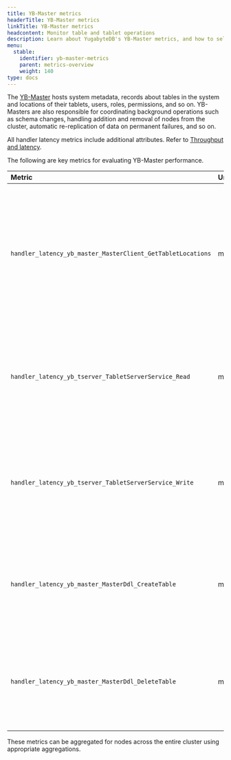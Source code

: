```yaml
---
title: YB-Master metrics
headerTitle: YB-Master metrics
linkTitle: YB-Master metrics
headcontent: Monitor table and tablet operations
description: Learn about YugabyteDB's YB-Master metrics, and how to select and use the metrics.
menu:
  stable:
    identifier: yb-master-metrics
    parent: metrics-overview
    weight: 140
type: docs
---
```


The [YB-Master](../../../../architecture/concepts/yb-master/) hosts system metadata, records about tables in the system and locations of their tablets, users, roles, permissions, and so on. YB-Masters are also responsible for coordinating background operations such as schema changes, handling addition and removal of nodes from the cluster, automatic re-replication of data on permanent failures, and so on.

All handler latency metrics include additional attributes. Refer to [Throughput and latency](../throughput/).

The following are key metrics for evaluating YB-Master performance.

| Metric | Unit | Type | Description |
| :--- | :--- | :--- | :--- |
| `handler_latency_yb_master_MasterClient_GetTabletLocations` | microseconds | counter | Time spent on fetching the replicas from the master servers. This metric includes the number of times the locations of the replicas are fetched from the master server.
| `handler_latency_yb_tserver_TabletServerService_Read` | microseconds | counter | Time to read the PostgreSQL system tables (during DDL). This metric includes the count or number of reads.
| `handler_latency_yb_tserver_TabletServerService_Write` | microseconds | counter | Time to write the PostgreSQL system tables (during DDL). This metric includes the count or number of writes.
| `handler_latency_yb_master_MasterDdl_CreateTable` | microseconds | counter | Time to create a table (during DDL). This metric includes the count of create table operations.
| `handler_latency_yb_master_MasterDdl_DeleteTable` | microseconds | counter | Time to delete a table (during DDL). This metric includes the count of delete table operations.

<!-- | Metrics | Unit | Type | Description |
| :------ | :--- | :--- | :---------- |
| `handler_latency_yb_master_MasterClient_GetTabletLocations` | microseconds | counter | The number of microseconds spent on fetching the replicas from the master servers. This metric includes the number of times the locations of the replicas are fetched from the master server. |
| `handler_latency_yb_tserver_TabletServerService_Read` | microseconds | counter | The time in microseconds to read the PostgreSQL system tables (during DDL). This metric includes the count or number of reads. |
| `handler_latency_yb_tserver_TabletServerService_Write` | microseconds | counter | The time in microseconds to write the PostgreSQL system tables (during DDL). This metric includes the count or number of writes. |
| `handler_latency_yb_master_MasterDdl_CreateTable` | microseconds | counter | The time in microseconds to create a table (during DDL). This metric includes the count of create table operations.|
| `handler_latency_yb_master_MasterDdl_DeleteTable` | microseconds | counter | The time in microseconds to delete a table (during DDL). This metric includes the count of delete table operations.| -->

These metrics can be aggregated for nodes across the entire cluster using appropriate aggregations.
